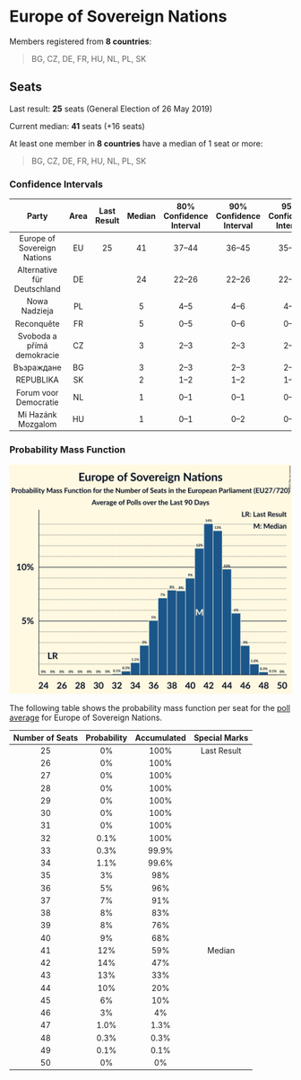 # Europe of Sovereign Nations

Members registered from **8 countries**:

> BG, CZ, DE, FR, HU, NL, PL, SK

## Seats

Last result: **25** seats (General Election of 26 May 2019)

Current median: **41** seats (+16 seats)

At least one member in **8 countries** have a median of 1 seat or more:

> BG, CZ, DE, FR, HU, NL, PL, SK

### Confidence Intervals

| Party | Area | Last Result | Median | 80% Confidence Interval | 90% Confidence Interval | 95% Confidence Interval | 99% Confidence Interval |
|:-----:|:----:|:-----------:|:------:|:-----------------------:|:-----------------------:|:-----------------------:|:-----------------------:|
| Europe of Sovereign Nations | EU | 25 | 41 | 37–44 | 36–45 | 35–46 | 34–47 |
| Alternative für Deutschland | DE | | 24 | 22–26 | 22–26 | 22–27 | 20–27 |
| Nowa Nadzieja | PL | | 5 | 4–5 | 4–6 | 4–6 | 3–7 |
| Reconquête | FR | | 5 | 0–5 | 0–6 | 0–6 | 0–6 |
| Svoboda a přímá demokracie | CZ | | 3 | 2–3 | 2–3 | 2–4 | 2–4 |
| Възраждане | BG | | 3 | 2–3 | 2–3 | 2–3 | 2–4 |
| REPUBLIKA | SK | | 2 | 1–2 | 1–2 | 1–2 | 1–3 |
| Forum voor Democratie | NL | | 1 | 0–1 | 0–1 | 0–1 | 0–2 |
| Mi Hazánk Mozgalom | HU | | 1 | 0–1 | 0–2 | 0–2 | 0–2 |

### Probability Mass Function

![Graph with seats probability mass function not yet produced](average-2025-10-31-seats-pmf-europeofsovereignnations.png "Seats Probability Mass Function")

The following table shows the probability mass function per seat for the [poll average](average-2025-10-31.html) for Europe of Sovereign Nations.

| Number of Seats | Probability | Accumulated | Special Marks |
|:---------------:|:-----------:|:-----------:|:-------------:|
| 25 | 0% | 100% | Last Result |
| 26 | 0% | 100% |  |
| 27 | 0% | 100% |  |
| 28 | 0% | 100% |  |
| 29 | 0% | 100% |  |
| 30 | 0% | 100% |  |
| 31 | 0% | 100% |  |
| 32 | 0.1% | 100% |  |
| 33 | 0.3% | 99.9% |  |
| 34 | 1.1% | 99.6% |  |
| 35 | 3% | 98% |  |
| 36 | 5% | 96% |  |
| 37 | 7% | 91% |  |
| 38 | 8% | 83% |  |
| 39 | 8% | 76% |  |
| 40 | 9% | 68% |  |
| 41 | 12% | 59% | Median |
| 42 | 14% | 47% |  |
| 43 | 13% | 33% |  |
| 44 | 10% | 20% |  |
| 45 | 6% | 10% |  |
| 46 | 3% | 4% |  |
| 47 | 1.0% | 1.3% |  |
| 48 | 0.3% | 0.3% |  |
| 49 | 0.1% | 0.1% |  |
| 50 | 0% | 0% |  |


